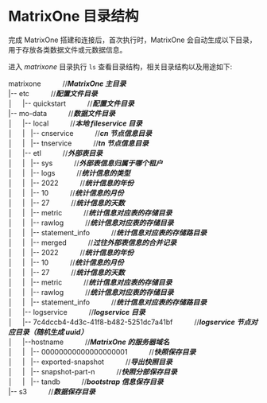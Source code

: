 # MatrixOne 目录结构

完成 MatrixOne 搭建和连接后，首次执行时，MatrixOne 会自动生成以下目录，用于存放各类数据文件或元数据信息。

进入 *matrixone* 目录执行 `ls` 查看目录结构，相关目录结构以及用途如下:

matrixone    &nbsp;&nbsp;&nbsp;&nbsp;&nbsp;&nbsp;&nbsp;&nbsp;&nbsp;&nbsp;//***MatrixOne 主目录***<br>
|-- etc   &nbsp;&nbsp;&nbsp;&nbsp;&nbsp;&nbsp;&nbsp;&nbsp;&nbsp;&nbsp;//***配置文件目录*** <br>
│&nbsp;&nbsp;&nbsp;&nbsp; |-- quickstart &nbsp;&nbsp;&nbsp;&nbsp;&nbsp;&nbsp;&nbsp;&nbsp;&nbsp;&nbsp;//***配置文件目录***<br>
|-- mo-data  &nbsp;&nbsp;&nbsp;&nbsp;&nbsp;&nbsp;&nbsp;&nbsp;&nbsp;&nbsp;//***数据文件目录*** <br>
│&nbsp;&nbsp;&nbsp;&nbsp; |-- local   &nbsp;&nbsp;&nbsp;&nbsp;&nbsp;&nbsp;&nbsp;&nbsp;&nbsp;&nbsp;//***本地 fileservice 目录*** <br>
│&nbsp;&nbsp;&nbsp;&nbsp; |   |-- cnservice   &nbsp;&nbsp;&nbsp;&nbsp;&nbsp;&nbsp;&nbsp;&nbsp;&nbsp;&nbsp;//***cn 节点信息目录*** <br>
│&nbsp;&nbsp;&nbsp;&nbsp; |   |-- tnservice   &nbsp;&nbsp;&nbsp;&nbsp;&nbsp;&nbsp;&nbsp;&nbsp;&nbsp;&nbsp;//***tn 节点信息目录*** <br>
│&nbsp;&nbsp;&nbsp;&nbsp; |-- etl  &nbsp;&nbsp;&nbsp;&nbsp;&nbsp;&nbsp;&nbsp;&nbsp;&nbsp;&nbsp;//***外部表目录*** <br>
│&nbsp;&nbsp;&nbsp;&nbsp; |        |-- sys &nbsp;&nbsp;&nbsp;&nbsp;&nbsp;&nbsp;&nbsp;&nbsp;&nbsp;&nbsp;//***外部表信息归属于哪个租户*** <br>
│&nbsp;&nbsp;&nbsp;&nbsp; |            |--  logs &nbsp;&nbsp;&nbsp;&nbsp;&nbsp;&nbsp;&nbsp;&nbsp;&nbsp;&nbsp;//***统计信息的类型*** <br>
│&nbsp;&nbsp;&nbsp;&nbsp; |               |-- 2022 &nbsp;&nbsp;&nbsp;&nbsp;&nbsp;&nbsp;&nbsp;&nbsp;&nbsp;&nbsp;//***统计信息的年份*** <br>
│&nbsp;&nbsp;&nbsp;&nbsp; |                   |-- 10  &nbsp;&nbsp;&nbsp;&nbsp;&nbsp;&nbsp;&nbsp;&nbsp;&nbsp;&nbsp;//***统计信息的月份*** <br>
│&nbsp;&nbsp;&nbsp;&nbsp; |                       |-- 27 &nbsp;&nbsp;&nbsp;&nbsp;&nbsp;&nbsp;&nbsp;&nbsp;&nbsp;&nbsp;//***统计信息的天数*** <br>
│&nbsp;&nbsp;&nbsp;&nbsp; |                           |-- metric &nbsp;&nbsp;&nbsp;&nbsp;&nbsp;&nbsp;&nbsp;&nbsp;&nbsp;&nbsp;//***统计信息对应表的存储目录*** <br>
│&nbsp;&nbsp;&nbsp;&nbsp; |                           |-- rawlog &nbsp;&nbsp;&nbsp;&nbsp;&nbsp;&nbsp;&nbsp;&nbsp;&nbsp;&nbsp;//***统计信息对应表的存储目录*** <br>
│&nbsp;&nbsp;&nbsp;&nbsp; |                           |-- statement_info &nbsp;&nbsp;&nbsp;&nbsp;&nbsp;&nbsp;&nbsp;&nbsp;&nbsp;&nbsp;//***统计信息对应表的存储路目录*** <br>
│&nbsp;&nbsp;&nbsp;&nbsp; |  	        |-- merged &nbsp;&nbsp;&nbsp;&nbsp;&nbsp;&nbsp;&nbsp;&nbsp;&nbsp;&nbsp;//***过往外部表信息的合并记录*** <br>
│&nbsp;&nbsp;&nbsp;&nbsp; |                  |--  2022 &nbsp;&nbsp;&nbsp;&nbsp;&nbsp;&nbsp;&nbsp;&nbsp;&nbsp;&nbsp;//***统计信息的年份*** <br>
│&nbsp;&nbsp;&nbsp;&nbsp; |                      |--  10  &nbsp;&nbsp;&nbsp;&nbsp;&nbsp;&nbsp;&nbsp;&nbsp;&nbsp;&nbsp;//***统计信息的月份*** <br>
│&nbsp;&nbsp;&nbsp;&nbsp; |                         |--  27 &nbsp;&nbsp;&nbsp;&nbsp;&nbsp;&nbsp;&nbsp;&nbsp;&nbsp;&nbsp;//***统计信息的天数*** <br>
│&nbsp;&nbsp;&nbsp;&nbsp; |                           |-- metric &nbsp;&nbsp;&nbsp;&nbsp;&nbsp;&nbsp;&nbsp;&nbsp;&nbsp;&nbsp;//***统计信息对应表的存储目录*** <br>
│&nbsp;&nbsp;&nbsp;&nbsp; |                           |-- rawlog &nbsp;&nbsp;&nbsp;&nbsp;&nbsp;&nbsp;&nbsp;&nbsp;&nbsp;&nbsp;//***统计信息对应表的存储目录*** <br>
│&nbsp;&nbsp;&nbsp;&nbsp; |                           |-- statement_info &nbsp;&nbsp;&nbsp;&nbsp;&nbsp;&nbsp;&nbsp;&nbsp;&nbsp;&nbsp;//***统计信息对应表的存储路目录*** <br>
│&nbsp;&nbsp;&nbsp;&nbsp; |-- logservice  &nbsp;&nbsp;&nbsp;&nbsp;&nbsp;&nbsp;&nbsp;&nbsp;&nbsp;&nbsp;//***logservice 目录*** <br>
│&nbsp;&nbsp;&nbsp;&nbsp; |-- 7c4dccb4-4d3c-41f8-b482-5251dc7a41bf &nbsp;&nbsp;&nbsp;&nbsp;&nbsp;&nbsp;&nbsp;&nbsp;&nbsp;&nbsp;//***logservice 节点对应目录（随机生成 uuid）***<br>
│&nbsp;&nbsp;&nbsp;&nbsp; |--hostname &nbsp;&nbsp;&nbsp;&nbsp;&nbsp;&nbsp;&nbsp;&nbsp;&nbsp;&nbsp;//***MatrixOne 的服务器域名*** <br>
│&nbsp;&nbsp;&nbsp;&nbsp; |                           |-- 00000000000000000001 &nbsp;&nbsp;&nbsp;&nbsp;&nbsp;&nbsp;&nbsp;&nbsp;&nbsp;&nbsp;//***快照保存目录*** <br>
│&nbsp;&nbsp;&nbsp;&nbsp; |                           |-- exported-snapshot &nbsp;&nbsp;&nbsp;&nbsp;&nbsp;&nbsp;&nbsp;&nbsp;&nbsp;&nbsp;//***导出快照目录*** <br>
│&nbsp;&nbsp;&nbsp;&nbsp; |                           |-- snapshot-part-n &nbsp;&nbsp;&nbsp;&nbsp;&nbsp;&nbsp;&nbsp;&nbsp;&nbsp;&nbsp;//***快照分部保存目录*** <br>
│&nbsp;&nbsp;&nbsp;&nbsp; |                           |-- tandb &nbsp;&nbsp;&nbsp;&nbsp;&nbsp;&nbsp;&nbsp;&nbsp;&nbsp;&nbsp;//***bootstrap 信息保存目录***<br>
|-- s3  &nbsp;&nbsp;&nbsp;&nbsp;&nbsp;&nbsp;&nbsp;&nbsp;&nbsp;&nbsp;//***数据保存目录***<br>

